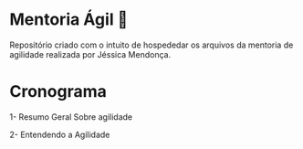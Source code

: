 #  Mentoria Ágil 🚀

Repositório criado com o intuito de hospededar os arquivos da mentoria de agilidade realizada por Jéssica Mendonça.

# Cronograma

1- Resumo Geral Sobre agilidade

2- Entendendo a Agilidade
